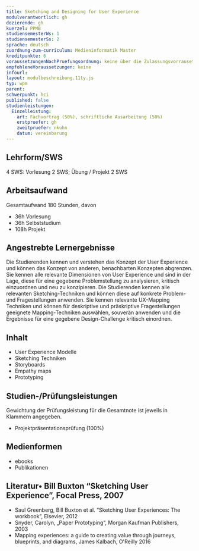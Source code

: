 ```yaml
---
title: Sketching and Designing for User Experience
modulverantwortlich: gh
dozierende: gh
kuerzel: PPMB
studiensemesterWs: 1
studiensemesterSs: 2
sprache: deutsch
zuordnung-zum-curriculum: Medieninformatik Master
kreditpunkte: 6
voraussetzungenNachPruefungsordnung: keine über die Zulassungsvorrausetzungen zum Studium hinausgehenden
empfohleneVoraussetzungen: keine
infourl: 
layout: modulbeschreibung.11ty.js
typ: wpm
parent:
schwerpunkt: hci
published: false
studienleistungen:
  Einzelleistung:
    art: Fachvortrag (50%), schriftliche Ausarbeitung (50%)
    erstpruefer: gh
    zweitpruefer: nkuhn
    datum: vereinbarung
---
```


## Lehrform/SWS

4 SWS: Vorlesung 2 SWS; Übung / Projekt 2 SWS

## Arbeitsaufwand
Gesamtaufwand 180 Stunden, davon
- 36h Vorlesung
- 36h Selbststudium
- 108h Projekt



## Angestrebte Lernergebnisse
Die Studierenden kennen und verstehen das Konzept der User Experience und können das Konzept von anderen, benachbarten Konzepten abgrenzen. Sie kennen alle relevante Dimensionen von User Experience und sind in der Lage, diese für eine gegebene Problemstellung zu analysieren, kritisch einzuordnen und neu zu konzipieren. Die Studierenden kennen alle relevanten Sketching-Techniken und können diese auf konkrete Problem- und Fragestellungen anwenden. Sie kennen relevante UX-Mapping Techniken und können für deskriptive und präskriptive Fragestellungen geeignete Mapping-Techniken auswählen, souverän anwenden und die Ergebnisse für eine gegebene Design-Challenge kritisch einordnen.



## Inhalt
- User Experience Modelle
- Sketching Techniken
- Storyboards
- Empathy maps
- Prototyping

## Studien-/Prüfungsleistungen
Gewichtung der Prüfungsleistung für die Gesamtnote ist jeweils in Klammern angegeben.
- Projektpräsentationsprüfung (100%)

## Medienformen
- ebooks
- Publikationen


## Literatur• Bill Buxton “Sketching User Experience”, Focal Press, 2007
- Saul Greenberg, Bill Buxton et al. “Sketching User Experiences: The workbook”, Elsevier, 2012
- Snyder, Carolyn, „Paper Prototyping“, Morgan Kaufman Publishers, 2003
- Mapping experiences: a guide to creating value through journeys, blueprints, and diagrams, James Kalbach, O'Reilly 2016
